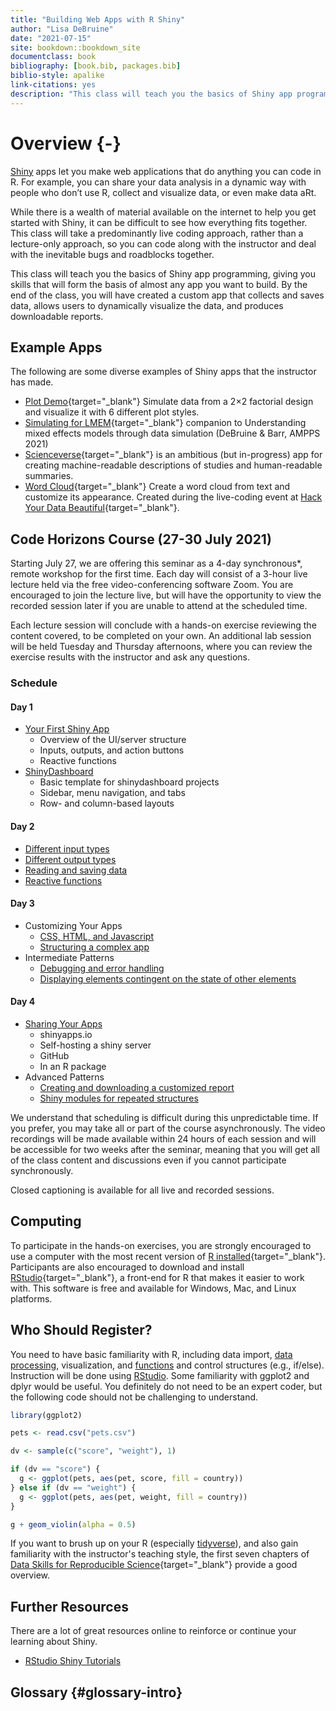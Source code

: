 ```yaml
--- 
title: "Building Web Apps with R Shiny"
author: "Lisa DeBruine"
date: "2021-07-15"
site: bookdown::bookdown_site
documentclass: book
bibliography: [book.bib, packages.bib]
biblio-style: apalike
link-citations: yes
description: "This class will teach you the basics of Shiny app programming, giving you skills that will form the basis of almost any app you want to build. By the end of the class, you will have created a custom app that collects and saves data, allows users to dynamically visualize the data, and produces downloadable reports."
---
```





# Overview {-}

<a class='glossary' target='_blank' title='An R package that builds interactive web apps' href='https://psyteachr.github.io/glossary/s#shiny'>Shiny</a> apps let you make web applications that do anything you can code in R. For example, you can share your data analysis in a dynamic way with people who don’t use R, collect and visualize data, or even make data aRt.

While there is a wealth of material available on the internet to help you get started with Shiny, it can be difficult to see how everything fits together. This class will take a predominantly live coding approach, rather than a lecture-only approach, so you can code along with the instructor and deal with the inevitable bugs and roadblocks together.

This class will teach you the basics of Shiny app programming, giving you skills that will form the basis of almost any app you want to build. By the end of the class, you will have created a custom app that collects and saves data, allows users to dynamically visualize the data, and produces downloadable reports.

## Example Apps

The following are some diverse examples of Shiny apps that the instructor has made.

* [Plot Demo](https://shiny.psy.gla.ac.uk/debruine/plotdemo/){target="_blank"} Simulate data from a 2×2 factorial design and visualize it with 6 different plot styles.
* [Simulating for LMEM](https://shiny.psy.gla.ac.uk/lmem_sim/){target="_blank"} companion to Understanding mixed effects models through data simulation (DeBruine & Barr, AMPPS 2021)
* [Scienceverse](http://shiny.ieis.tue.nl/scienceverse/){target="_blank"} is an ambitious (but in-progress) app for creating machine-readable descriptions of studies and human-readable summaries.
* [Word Cloud](https://shiny.psy.gla.ac.uk/debruine/wordcloud/){target="_blank"} Create a word cloud from text and customize its appearance. Created during the live-coding event at [Hack Your Data Beautiful](https://psyteachr.github.io/hack-your-data/){target="_blank"}.




## Code Horizons Course (27-30 July 2021)

Starting July 27, we are offering this seminar as a 4-day synchronous*, remote workshop for the first time. Each day will consist of a 3-hour live lecture held via the free video-conferencing software Zoom. You are encouraged to join the lecture live, but will have the opportunity to view the recorded session later if you are unable to attend at the scheduled time.

Each lecture session will conclude with a hands-on exercise reviewing the content covered, to be completed on your own. An additional lab session will be held Tuesday and Thursday afternoons, where you can review the exercise results with the instructor and ask any questions.

### Schedule

#### Day 1

* [Your First Shiny App](#first-app)
    * Overview of the UI/server structure
    * Inputs, outputs, and action buttons
    * Reactive functions
* [ShinyDashboard](#shinydashboard)
    * Basic template for shinydashboard projects
    * Sidebar, menu navigation, and tabs
    * Row- and column-based layouts

#### Day 2

* [Different input types](#inputs)
* [Different output types](#outputs)
* [Reading and saving data](#data)
* [Reactive functions](#reactives)

#### Day 3

* Customizing Your Apps
    * [CSS, HTML, and Javascript](#web)
    * [Structuring a complex app](#structure)
* Intermediate Patterns
    * [Debugging and error handling](#debugging)
    * [Displaying elements contingent on the state of other elements](#contingency)

#### Day 4

* [Sharing Your Apps](#sharing)
    * shinyapps.io
    * Self-hosting a shiny server
    * GitHub
    * In an R package
* Advanced Patterns
    * [Creating and downloading a customized report](#reports)
    * [Shiny modules for repeated structures](#modules)

We understand that scheduling is difficult during this unpredictable time. If you prefer, you may take all or part of the course asynchronously. The video recordings will be made available within 24 hours of each session and will be accessible for two weeks after the seminar, meaning that you will get all of the class content and discussions even if you cannot participate synchronously.

Closed captioning is available for all live and recorded sessions.


## Computing

To participate in the hands-on exercises, you are strongly encouraged to use a computer with the most recent version of [R installed](https://www.r-project.org/){target="_blank"}. Participants are also encouraged to download and install [RStudio](https://www.rstudio.com/products/rstudio/download/){target="_blank"}, a front-end for R that makes it easier to work with. This software is free and available for Windows, Mac, and Linux platforms.

## Who Should Register?

You need to have basic familiarity with R, including data import, <a class='glossary' target='_blank' title='The process of preparing data for visualisation and statistical analysis.' href='https://psyteachr.github.io/glossary/d#data-wrangling'>data processing</a>, visualization, and <a class='glossary' target='_blank' title='A named section of code that can be reused.' href='https://psyteachr.github.io/glossary/f#function'>functions</a> and control structures (e.g., if/else). Instruction will be done using <a class='glossary' target='_blank' title='An integrated development environment (IDE) that helps you process R code.' href='https://psyteachr.github.io/glossary/r#rstudio'>RStudio</a>. Some familiarity with ggplot2 and dplyr would be useful. You definitely do not need to be an expert coder, but the following code should not be challenging to understand.


```r
library(ggplot2)

pets <- read.csv("pets.csv")

dv <- sample(c("score", "weight"), 1)

if (dv == "score") {
  g <- ggplot(pets, aes(pet, score, fill = country))
} else if (dv == "weight") {
  g <- ggplot(pets, aes(pet, weight, fill = country))
}

g + geom_violin(alpha = 0.5)
```


If you want to brush up on your R (especially <a class='glossary' target='_blank' title='A set of R packages that help you create and work with tidy data' href='https://psyteachr.github.io/glossary/t#tidyverse'>tidyverse</a>), and also gain familiarity with the instructor's teaching style, the first seven chapters of [Data Skills for Reproducible Science](https://psyteachr.github.io/msc-data-skills/){target="_blank"} provide a good overview.

## Further Resources

There are a lot of great resources online to reinforce or continue your learning about Shiny.

* [RStudio Shiny Tutorials](https://shiny.rstudio.com/tutorial/)
        
## Glossary {#glossary-intro}



